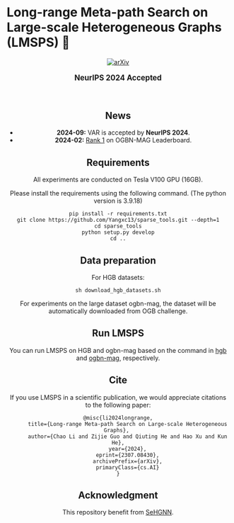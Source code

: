 # Long-range Meta-path Search on Large-scale Heterogeneous Graphs (LMSPS) 🚀
<div align="center">

[![arXiv](https://img.shields.io/badge/arXiv%20paper-2404.02905-b31b1b.svg)](https://arxiv.org/pdf/2307.08430)


<div>
  <p align="center" style="font-size: larger;">
    <strong>NeurIPS 2024 Accepted</strong>
  </p>
</div>

<br>

## News

* **2024-09:** VAR is accepted by **NeurIPS 2024**.
* **2024-02:** [Rank 1](https://ogb.stanford.edu/docs/leader_nodeprop/#ogbn-mag) on OGBN-MAG Leaderboard.

## Requirements

All experiments are conducted on Tesla V100 GPU (16GB).

Please install the requirements using the following command. (The python version is 3.9.18)

```setup
pip install -r requirements.txt
git clone https://github.com/Yangxc13/sparse_tools.git --depth=1
cd sparse_tools
python setup.py develop
cd ..
```

## Data preparation

For HGB datasets:

```
sh download_hgb_datasets.sh
```

For experiments on the large dataset ogbn-mag, the dataset will be automatically downloaded from OGB challenge.

## Run LMSPS

You can run LMSPS on HGB and ogbn-mag based on the command in [hgb](https://github.com/JHL-HUST/LMSPS/tree/main/hgb) and [ogbn-mag](https://github.com/JHL-HUST/LMSPS/tree/main/ogbn), respectively.

## Cite

If you use LMSPS in a scientific publication, we would appreciate citations to the following paper:

```
@misc{li2024longrange,
      title={Long-range Meta-path Search on Large-scale Heterogeneous Graphs}, 
      author={Chao Li and Zijie Guo and Qiuting He and Hao Xu and Kun He},
      year={2024},
      eprint={2307.08430},
      archivePrefix={arXiv},
      primaryClass={cs.AI}
}
```

## Acknowledgment

This repository benefit from [SeHGNN](https://github.com/ICT-GIMLab/SeHGNN/tree/master/ogbn).
